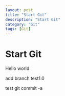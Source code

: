 ```yaml
---
layout: post
title: "Start Git"
description: "Start Git"
category: "Git"
tags: [Git]
---
```



# Start Git
 Hello world

add branch test1.0

test git commit -a
